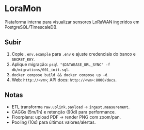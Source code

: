 # LoraMon

Plataforma interna para visualizar sensores LoRaWAN ingeridos em PostgreSQL/TimescaleDB.

## Subir
1. Copie `.env.example` para `.env` e ajuste credenciais do banco e `SECRET_KEY`.
2. Aplique migração: `psql "$DATABASE_URL_SYNC" -f db/migrations/001_init.sql`.
3. `docker compose build && docker compose up -d`.
4. Web: `http://<vm>`; API docs: `http://<vm>:8000/docs`.

## Notas
- ETL transforma `raw.uplink.payload` → `ingest.measurement`.
- CAGGs (5m/1h) e retenção (90d) para performance.
- Floorplans: upload PDF → render PNG com zoom/pan.
- Pooling (10s) para últimos valores/alertas.

